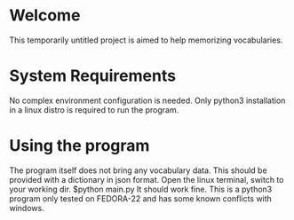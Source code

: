 # Welcome
This temporarily untitled project is aimed to help memorizing vocabularies.
# System Requirements
No complex environment configuration is needed. Only python3 installation in a linux distro is required to run the program.
# Using the program
The program itself does not bring any vocabulary data. This should be provided with a dictionary in json format.
Open the linux terminal, switch to your working dir.
  $python main.py
It should work fine.
This is a python3 program only tested on FEDORA-22 and has some known conflicts with windows.

